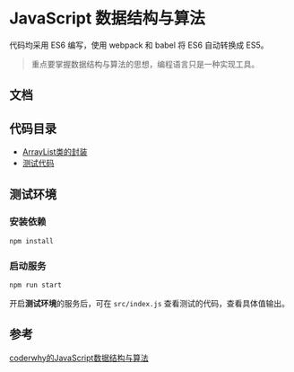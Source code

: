 # JavaScript 数据结构与算法

代码均采用 ES6 编写，使用 webpack 和 babel 将 ES6 自动转换成 ES5。

> 重点要掌握数据结构与算法的思想，编程语言只是一种实现工具。

## 文档

## 代码目录

- [ArrayList类的封装](src/arrayList.js)
- [测试代码](src/index.js)

## 测试环境

### 安装依赖
```bash
npm install
```

### 启动服务
```bash
npm run start
```

开启**测试环境**的服务后，可在 `src/index.js` 查看测试的代码，查看具体值输出。

## 参考

[coderwhy的JavaScript数据结构与算法](https://www.bilibili.com/video/BV1x7411L7Q7)